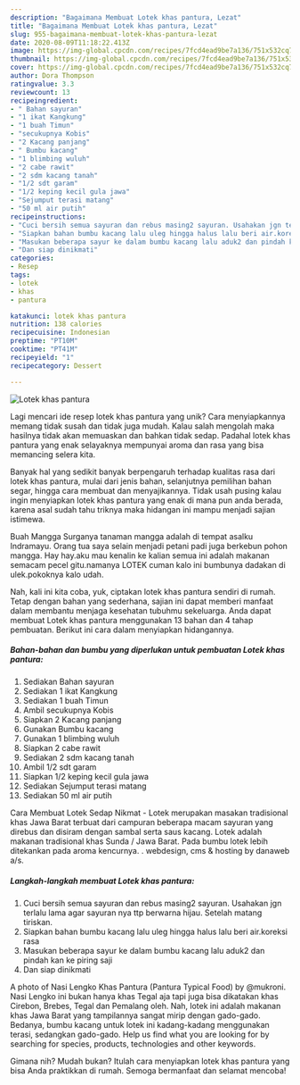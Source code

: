 ```yaml
---
description: "Bagaimana Membuat Lotek khas pantura, Lezat"
title: "Bagaimana Membuat Lotek khas pantura, Lezat"
slug: 955-bagaimana-membuat-lotek-khas-pantura-lezat
date: 2020-08-09T11:18:22.413Z
image: https://img-global.cpcdn.com/recipes/7fcd4ead9be7a136/751x532cq70/lotek-khas-pantura-foto-resep-utama.jpg
thumbnail: https://img-global.cpcdn.com/recipes/7fcd4ead9be7a136/751x532cq70/lotek-khas-pantura-foto-resep-utama.jpg
cover: https://img-global.cpcdn.com/recipes/7fcd4ead9be7a136/751x532cq70/lotek-khas-pantura-foto-resep-utama.jpg
author: Dora Thompson
ratingvalue: 3.3
reviewcount: 13
recipeingredient:
- " Bahan sayuran"
- "1 ikat Kangkung"
- "1 buah Timun"
- "secukupnya Kobis"
- "2 Kacang panjang"
- " Bumbu kacang"
- "1 blimbing wuluh"
- "2 cabe rawit"
- "2 sdm kacang tanah"
- "1/2 sdt garam"
- "1/2 keping kecil gula jawa"
- "Sejumput terasi matang"
- "50 ml air putih"
recipeinstructions:
- "Cuci bersih semua sayuran dan rebus masing2 sayuran. Usahakan jgn terlalu lama agar sayuran nya ttp berwarna hijau. Setelah matang tiriskan."
- "Siapkan bahan bumbu kacang lalu uleg hingga halus lalu beri air.koreksi rasa"
- "Masukan beberapa sayur ke dalam bumbu kacang lalu aduk2 dan pindah kan ke piring saji"
- "Dan siap dinikmati"
categories:
- Resep
tags:
- lotek
- khas
- pantura

katakunci: lotek khas pantura 
nutrition: 138 calories
recipecuisine: Indonesian
preptime: "PT10M"
cooktime: "PT41M"
recipeyield: "1"
recipecategory: Dessert

---
```



![Lotek khas pantura](https://img-global.cpcdn.com/recipes/7fcd4ead9be7a136/751x532cq70/lotek-khas-pantura-foto-resep-utama.jpg)

Lagi mencari ide resep lotek khas pantura yang unik? Cara menyiapkannya memang tidak susah dan tidak juga mudah. Kalau salah mengolah maka hasilnya tidak akan memuaskan dan bahkan tidak sedap. Padahal lotek khas pantura yang enak selayaknya mempunyai aroma dan rasa yang bisa memancing selera kita.

Banyak hal yang sedikit banyak berpengaruh terhadap kualitas rasa dari lotek khas pantura, mulai dari jenis bahan, selanjutnya pemilihan bahan segar, hingga cara membuat dan menyajikannya. Tidak usah pusing kalau ingin menyiapkan lotek khas pantura yang enak di mana pun anda berada, karena asal sudah tahu triknya maka hidangan ini mampu menjadi sajian istimewa.

Buah Mangga Surganya tanaman mangga adalah di tempat asalku Indramayu. Orang tua saya selain menjadi petani padi juga berkebun pohon mangga. Hay hay.aku mau kenalin ke kalian semua ini adalah makanan semacam pecel gitu.namanya LOTEK cuman kalo ini bumbunya dadakan di ulek.pokoknya kalo udah.


Nah, kali ini kita coba, yuk, ciptakan lotek khas pantura sendiri di rumah. Tetap dengan bahan yang sederhana, sajian ini dapat memberi manfaat dalam membantu menjaga kesehatan tubuhmu sekeluarga. Anda dapat membuat Lotek khas pantura menggunakan 13 bahan dan 4 tahap pembuatan. Berikut ini cara dalam menyiapkan hidangannya.

<!--inarticleads1-->

##### Bahan-bahan dan bumbu yang diperlukan untuk pembuatan Lotek khas pantura:

1. Sediakan  Bahan sayuran
1. Sediakan 1 ikat Kangkung
1. Sediakan 1 buah Timun
1. Ambil secukupnya Kobis
1. Siapkan 2 Kacang panjang
1. Gunakan  Bumbu kacang
1. Gunakan 1 blimbing wuluh
1. Siapkan 2 cabe rawit
1. Sediakan 2 sdm kacang tanah
1. Ambil 1/2 sdt garam
1. Siapkan 1/2 keping kecil gula jawa
1. Sediakan Sejumput terasi matang
1. Sediakan 50 ml air putih


Cara Membuat Lotek Sedap Nikmat - Lotek merupakan masakan tradisional khas Jawa Barat terbuat dari campuran beberapa macam sayuran yang direbus dan disiram dengan sambal serta saus kacang. Lotek adalah makanan tradisional khas Sunda / Jawa Barat. Pada bumbu lotek lebih ditekankan pada aroma kencurnya. . webdesign, cms &amp; hosting by danaweb a/s. 

<!--inarticleads2-->

##### Langkah-langkah membuat Lotek khas pantura:

1. Cuci bersih semua sayuran dan rebus masing2 sayuran. Usahakan jgn terlalu lama agar sayuran nya ttp berwarna hijau. Setelah matang tiriskan.
1. Siapkan bahan bumbu kacang lalu uleg hingga halus lalu beri air.koreksi rasa
1. Masukan beberapa sayur ke dalam bumbu kacang lalu aduk2 dan pindah kan ke piring saji
1. Dan siap dinikmati


A photo of Nasi Lengko Khas Pantura (Pantura Typical Food) by @mukroni. Nasi Lengko ini bukan hanya khas Tegal aja tapi juga bisa dikatakan khas Cirebon, Brebes, Tegal dan Pemalang oleh. Nah, lotek ini adalah makanan khas Jawa Barat yang tampilannya sangat mirip dengan gado-gado. Bedanya, bumbu kacang untuk lotek ini kadang-kadang menggunakan terasi, sedangkan gado-gado. Help us find what you are looking for by searching for species, products, technologies and other keywords. 

Gimana nih? Mudah bukan? Itulah cara menyiapkan lotek khas pantura yang bisa Anda praktikkan di rumah. Semoga bermanfaat dan selamat mencoba!
